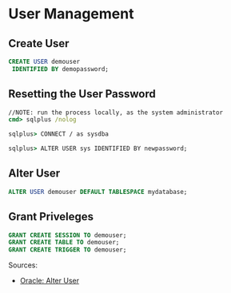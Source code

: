 # User Management

## Create User
```sql
CREATE USER demouser
 IDENTIFIED BY demopassword;
```

## Resetting the User Password
```cmd
//NOTE: run the process locally, as the system administrator
cmd> sqlplus /nolog 

sqlplus> CONNECT / as sysdba

sqlplus> ALTER USER sys IDENTIFIED BY newpassword; 
```

## Alter User
```sql
ALTER USER demouser DEFAULT TABLESPACE mydatabase;
```

## Grant Priveleges
```sql
GRANT CREATE SESSION TO demouser;
GRANT CREATE TABLE TO demouser;
GRANT CREATE TRIGGER TO demouser;
```

Sources:
* [Oracle: Alter User](http://docs.oracle.com/cd/B19306_01/server.102/b14200/statements_4003.htm)
